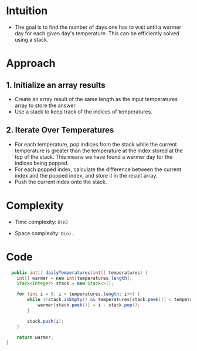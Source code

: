 # Intuition

- The goal is to find the number of days one has to wait until a warmer day for each given day's temperature. This can
  be efficiently solved using a stack.

# Approach

## 1. Initialize an array results

- Create an array result of the same length as the input temperatures array to store the answer.
- Use a stack to keep track of the indices of temperatures.

## 2. Iterate Over Temperatures

- For each temperature, pop indices from the stack while the current temperature is greater than the temperature at the
  index stored at the top of the stack. This means we have found a warmer day for the indices being popped.
- For each popped index, calculate the difference between the current index and the popped index, and store it in the
  result array.
- Push the current index onto the stack.

# Complexity

- Time complexity: `O(n)`

- Space complexity: `O(n).`

# Code

```java
  public int[] dailyTemperatures(int[] temperatures) {
    int[] warmer = new int[temperatures.length];
    Stack<Integer> stack = new Stack<>();

    for (int i = 0; i < temperatures.length; i++) {
        while (!stack.isEmpty() && temperatures[stack.peek()] < temperatures[i]) {
            warmer[stack.peek()] = i - stack.pop();
        }

        stack.push(i);
    }

    return warmer;
}
```

